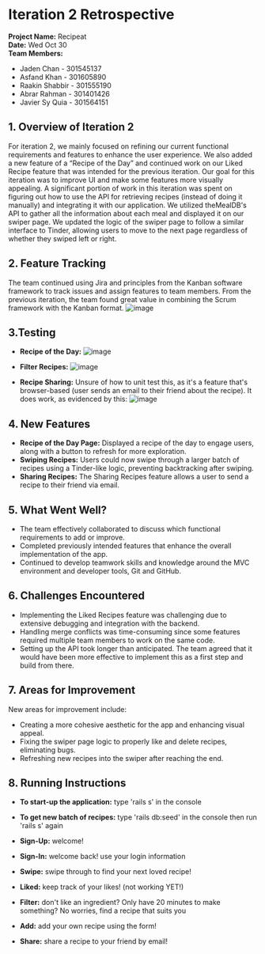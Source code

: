 # Iteration 2 Retrospective

**Project Name:** Recipeat  
**Date:** Wed Oct 30  
**Team Members:**  
- Jaden Chan - 301545137  
- Asfand Khan - 301605890  
- Raakin Shabbir - 301555190  
- Abrar Rahman - 301401426  
- Javier Sy Quia - 301564151  

## 1. Overview of Iteration 2
For iteration 2, we mainly focused on refining our current functional requirements and features to enhance the user experience. We also added a new feature of a “Recipe of the Day” and continued work on our Liked Recipe feature that was intended for the previous iteration. Our goal for this iteration was to improve UI and make some features more visually appealing. A significant portion of work in this iteration was spent on figuring out how to use the API for retrieving recipes (instead of doing it manually) and integrating it with our application. We utilized theMealDB's API to gather all the information about each meal and displayed it on our swiper page. We updated the logic of the swiper page to follow a similar interface to Tinder, allowing users to move to the next page regardless of whether they swiped left or right.

## 2. Feature Tracking
The team continued using Jira and principles from the Kanban software framework to track issues and assign features to team members. From the previous iteration, the team found great value in combining the Scrum framework with the Kanban format.
![image](https://github.com/user-attachments/assets/4ede5c65-156a-460e-b5c1-1acec7b11a5b)
  
  
## 3.Testing
- **Recipe of the Day:**
![image](https://github.com/user-attachments/assets/f67b72b9-00e8-432c-969d-d85275fb8607)

- **Filter Recipes:**
![image](https://github.com/user-attachments/assets/95ac64c3-b11b-4b44-85cf-776de399b895)

- **Recipe Sharing:**
Unsure of how to unit test this, as it's a feature that's browser-based (user sends an email to their friend about the recipe). It does work, as evidenced by this:
![image](https://github.com/user-attachments/assets/e87204a2-7755-4df6-a35c-9a82eada72d6)


## 4. New Features
  - **Recipe of the Day Page:** Displayed a recipe of the day to engage users, along with a button to refresh for more exploration.
  - **Swiping Recipes:** Users could now swipe through a larger batch of recipes using a Tinder-like logic, preventing backtracking after swiping.
  - **Sharing Recipes:** The Sharing Recipes feature allows a user to send a recipe to their friend via email.

## 5. What Went Well?
- The team effectively collaborated to discuss which functional requirements to add or improve.
- Completed previously intended features that enhance the overall implementation of the app.
- Continued to develop teamwork skills and knowledge around the MVC environment and developer tools, Git and GitHub.

## 6. Challenges Encountered
- Implementing the Liked Recipes feature was challenging due to extensive debugging and integration with the backend.
- Handling merge conflicts was time-consuming since some features required multiple team members to work on the same code.
- Setting up the API took longer than anticipated. The team agreed that it would have been more effective to implement this as a first step and build from there.

## 7. Areas for Improvement
New areas for improvement include:
  - Creating a more cohesive aesthetic for the app and enhancing visual appeal.
  - Fixing the swiper page logic to properly like and delete recipes, eliminating bugs.
  - Refreshing new recipes into the swiper after reaching the end.

## 8. Running Instructions
- **To start-up the application:** type 'rails s' in the console
- **To get new batch of recipes:** type 'rails db:seed' in the console then run 'rails s' again

- **Sign-Up:** welcome!
- **Sign-In:** welcome back! use your login information 
- **Swipe:** swipe through to find your next loved recipe!
- **Liked:** keep track of your likes! (not working YET!)
- **Filter:** don't like an ingredient? Only have 20 minutes to make something? No worries, find a recipe that suits you
- **Add:** add your own recipe using the form!
- **Share:** share a recipe to your friend by email!
  
